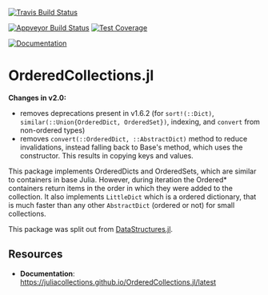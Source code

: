 [![Travis Build Status](https://travis-ci.org/JuliaCollections/OrderedCollections.jl.svg?branch=master)](https://travis-ci.org/JuliaCollections/OrderedCollections.jl)

[![Appveyor Build Status](https://ci.appveyor.com/api/projects/status/5gw9xok4e58aixsv?svg=true)](https://ci.appveyor.com/project/kmsquire/datastructures-jl)
[![Test Coverage](https://codecov.io/github/JuliaCollections/OrderedCollections.jl/coverage.svg?branch=master)](https://codecov.io/github/JuliaCollections/OrderedCollections.jl?branch=master)

[![Documentation](https://img.shields.io/badge/docs-latest-blue.svg)](https://juliacollections.github.io/OrderedCollections.jl/latest)

OrderedCollections.jl
=====================

**Changes in v2.0:**

* removes deprecations present in v1.6.2 (for `sort!(::Dict)`, `similar(::Union{OrderedDict, OrderedSet})`, indexing, and `convert` from non-ordered types)
* removes `convert(::OrderedDict, ::AbstractDict)` method to reduce invalidations, instead falling back to Base's method, which uses the constructor. This results in copying keys and values.

This package implements OrderedDicts and OrderedSets, which are similar to containers in base Julia.
However, during iteration the Ordered* containers return items in the order in which they were added to the collection.
It also implements `LittleDict` which is a ordered dictionary, that is much faster than any other `AbstractDict` (ordered or not) for small collections.

This package was split out from [DataStructures.jl](https://github.com/JuliaCollections/DataStructures.jl).

Resources
---------

-   **Documentation**: https://juliacollections.github.io/OrderedCollections.jl/latest
